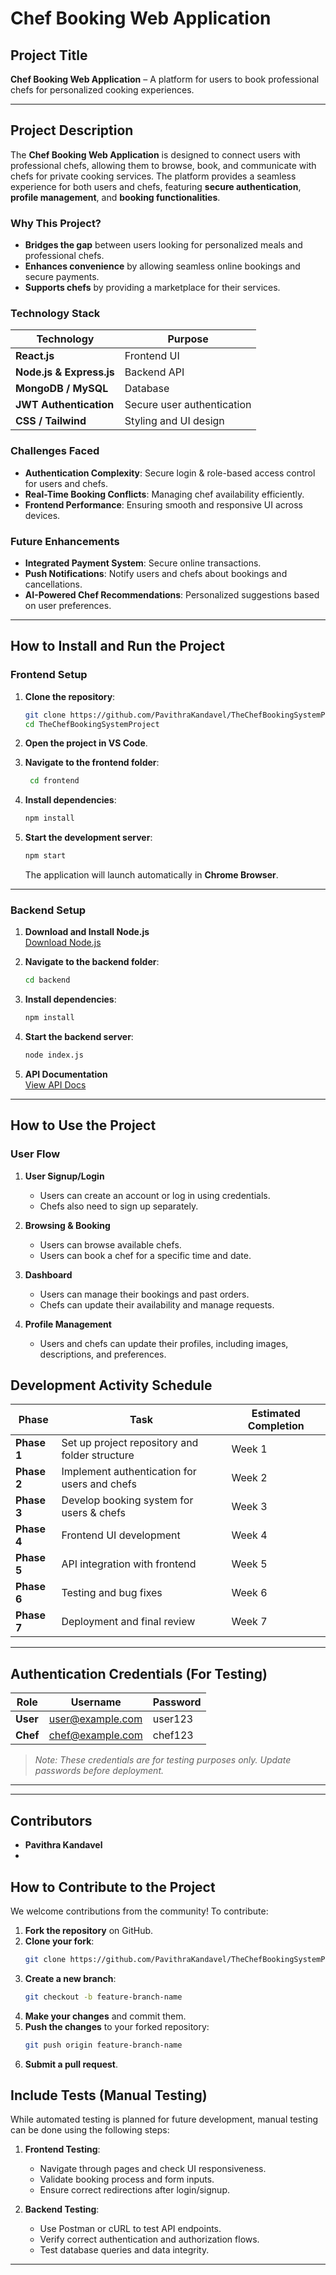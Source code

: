 # **Chef Booking Web Application**

## **Project Title**
**Chef Booking Web Application** – A platform for users to book professional chefs for personalized cooking experiences.

---

## **Project Description**
The **Chef Booking Web Application** is designed to connect users with professional chefs, allowing them to browse, book, and communicate with chefs for private cooking services. The platform provides a seamless experience for both users and chefs, featuring **secure authentication**, **profile management**, and **booking functionalities**.

### **Why This Project?**
- **Bridges the gap** between users looking for personalized meals and professional chefs.
- **Enhances convenience** by allowing seamless online bookings and secure payments.
- **Supports chefs** by providing a marketplace for their services.

### **Technology Stack**
| **Technology** | **Purpose** |
|--------------|-------------|
| **React.js** | Frontend UI |
| **Node.js & Express.js** | Backend API |
| **MongoDB / MySQL** | Database |
| **JWT Authentication** | Secure user authentication |
| **CSS / Tailwind** | Styling and UI design |

### **Challenges Faced**
- **Authentication Complexity**: Secure login & role-based access control for users and chefs.
- **Real-Time Booking Conflicts**: Managing chef availability efficiently.
- **Frontend Performance**: Ensuring smooth and responsive UI across devices.

### **Future Enhancements**
- **Integrated Payment System**: Secure online transactions.
- **Push Notifications**: Notify users and chefs about bookings and cancellations.
- **AI-Powered Chef Recommendations**: Personalized suggestions based on user preferences.

---

## **How to Install and Run the Project**

### **Frontend Setup**
1. **Clone the repository**:
   ```sh
   git clone https://github.com/PavithraKandavel/TheChefBookingSystemProject.git
   cd TheChefBookingSystemProject
   ```

2. **Open the project in VS Code**.
   
4. **Navigate to the frontend folder**:
    ```sh
     cd frontend
   ```

5. **Install dependencies**:
   ```sh
   npm install
   ```

6. **Start the development server**:
   ```sh
   npm start
   ```
   The application will launch automatically in **Chrome Browser**.

---

### **Backend Setup**
1. **Download and Install Node.js**  
   [Download Node.js](https://nodejs.org/en/download)

2. **Navigate to the backend folder**:
   ```sh
   cd backend
   ```

3. **Install dependencies**:
   ```sh
   npm install
   ```

4. **Start the backend server**:
   ```sh
   node index.js
   ```

5. **API Documentation**  
   [View API Docs](https://docs.google.com/document/d/1JlO2ibW97d4q59OIDXgjMeBk13y_A8B8Ggktl6q-WxA/edit?tab=t.0)

---

## **How to Use the Project**
### **User Flow**
1. **User Signup/Login**
   - Users can create an account or log in using credentials.
   - Chefs also need to sign up separately.

2. **Browsing & Booking**
   - Users can browse available chefs.
   - Users can book a chef for a specific time and date.

3. **Dashboard**
   - Users can manage their bookings and past orders.
   - Chefs can update their availability and manage requests.

4. **Profile Management**
   - Users and chefs can update their profiles, including images, descriptions, and preferences.

## **Development Activity Schedule**
| **Phase**      | **Task**                                       | **Estimated Completion** |
|---------------|-----------------------------------------------|-------------------------|
| **Phase 1**   | Set up project repository and folder structure | Week 1 |
| **Phase 2**   | Implement authentication for users and chefs   | Week 2 |
| **Phase 3**   | Develop booking system for users & chefs       | Week 3 |
| **Phase 4**   | Frontend UI development                        | Week 4 |
| **Phase 5**   | API integration with frontend                 | Week 5 |
| **Phase 6**   | Testing and bug fixes                         | Week 6 |
| **Phase 7**   | Deployment and final review                   | Week 7 |

---

## **Authentication Credentials (For Testing)**
| **Role** | **Username** | **Password** |
|---------|------------|------------|
| **User** | user@example.com | user123 |
| **Chef** | chef@example.com | chef123 |

> _Note: These credentials are for testing purposes only. Update passwords before deployment._

---


---

## **Contributors**
- **Pavithra Kandavel**
- 
## **How to Contribute to the Project**
We welcome contributions from the community! To contribute:

1. **Fork the repository** on GitHub.
2. **Clone your fork**:
   ```sh
   git clone https://github.com/PavithraKandavel/TheChefBookingSystemProject.git
   ```
3. **Create a new branch**:
   ```sh
   git checkout -b feature-branch-name
   ```
4. **Make your changes** and commit them.
5. **Push the changes** to your forked repository:
   ```sh
   git push origin feature-branch-name
   ```
6. **Submit a pull request**.

## **Include Tests (Manual Testing)**
While automated testing is planned for future development, manual testing can be done using the following steps:

1. **Frontend Testing**:
   - Navigate through pages and check UI responsiveness.
   - Validate booking process and form inputs.
   - Ensure correct redirections after login/signup.

2. **Backend Testing**:
   - Use Postman or cURL to test API endpoints.
   - Verify correct authentication and authorization flows.
   - Test database queries and data integrity.
---


